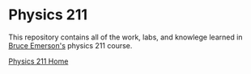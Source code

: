 # Physics 211

This repository contains all of the work, labs, and knowlege learned in [Bruce Emerson's](http://coccweb.cocc.edu/bemerson/PhysicsGlobal/PhysicsMain.html) physics 211 course. 

[Physics 211 Home](http://coccweb.cocc.edu/bemerson/PhysicsGlobal/Courses/PH211/PH211.html)


